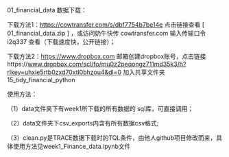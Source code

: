 01_financial_data 数据下载：

  下载方法1：https://cowtransfer.com/s/dbf7754b7be14e 点击链接查看 [ 01_financial_data.zip ] ，或访问奶牛快传 cowtransfer.com 输入传输口令 i2q337 查看（下载速度快，公开链接）；

  下载方法2：https://www.dropbox.com  邮箱创建dropbox账号，点击链接https://www.dropbox.com/scl/fo/mu0z2peqongz711md35k3/h?rlkey=uhxie5rtb0zxd70xtl0bhzou4&dl=0 加入共享文件夹15_tidy_financial_python

使用方法：

  （1）data文件夹下有week1所下载的所有数据的 sql库，可直接调用；

  （2）data文件夹下csv_exports内含有所有数据csv格式;

  （3）clean.py是TRACE数据下载时的TQL条件，由他人github项目修改而来，具体使用方法见week1_Finance_data.ipynb文件
